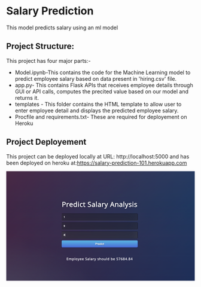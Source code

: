 # Salary Prediction
This model predicts salary using an ml model

## Project Structure:
This project has four major parts:-
* Model.ipynb-This contains the code for the Machine Learning model to predict employee salary based on data present in 'hiring.csv' file.
* app.py- This contains Flask APIs that receives employee details through GUI or API calls, computes the precited value based on our model and returns it.
* templates - This folder contains the HTML template to allow user to enter employee detail and displays the predicted employee salary.
* Procfile and requirements.txt- These are required for deployement on Heroku

## Project Deployement
This project can be deployed locally at URL: http://localhost:5000 and has been deployed on heroku at:https://salary-prediction-101.herokuapp.com

![Alt text](https://github.com/AyanDogra/End-End-Projects/blob/master/Hiring_Salary_Prediction/static/Hiring_Prediction.png "Optional title")

